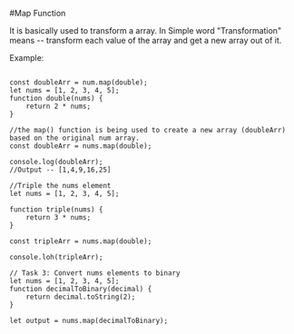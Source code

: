 #Map Function 

It is basically used to transform a array. 
In Simple word "Transformation" means -- transform each value of the array and get a new array out of it.

Example: 
```

const doubleArr = num.map(double);
let nums = [1, 2, 3, 4, 5];
function double(nums) {
    return 2 * nums;
}

//the map() function is being used to create a new array (doubleArr) based on the original num array.
const doubleArr = nums.map(double);

console.log(doubleArr);
//Output -- [1,4,9,16,25]
```

```
//Triple the nums element
let nums = [1, 2, 3, 4, 5];

function triple(nums) {
    return 3 * nums;
}

const tripleArr = nums.map(double);

console.loh(tripleArr);

```

```
// Task 3: Convert nums elements to binary
let nums = [1, 2, 3, 4, 5];
function decimalToBinary(decimal) {
    return decimal.toString(2);
}

let output = nums.map(decimalToBinary);
```

